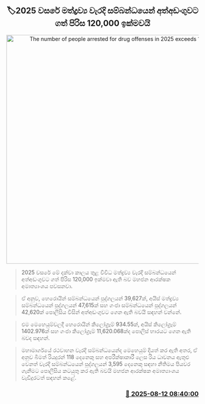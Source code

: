 <p align='center'><b><h2 align='center' title='The number of people arrested for drug offenses in 2025 exceeds 120,000'>🏷2025 වසරේ මත්ද්‍රව්‍ය වැරදි සම්බන්ධයෙන් අත්අඩංගුවට ගත් පිරිස 120,000 ඉක්මවයි
</h2></b></p>
<p align='center'><img src='https://helakuru.sgp1.cdn.digitaloceanspaces.com/esana/images/lib/arrested2[1].jpg' width='600' alt='The number of people arrested for drug offenses in 2025 exceeds 120,000'></p>

> 2025 වසරේ මේ දක්වා කාලය තුළ විවිධ මත්ද්‍රව්‍ය වැරදි සම්බන්ධයෙන් අත්අඩංගුවට ගත් පිරිස 120,000 ඉක්මවා ඇති බව මහජන ආරක්ෂක අමාත්‍යාංශය පවසනවා.

> ඒ අනුව, හෙරොයින් සම්බන්ධයෙන් පුද්ගලයන් 39,627ක්, අයිස් මත්ද්‍රව්‍ය සම්බන්ධයෙන් පුද්ගලයන් 47,615ක් සහ ගංජා සම්බන්ධයෙන් පුද්ගලයන් 42,620ක් පොලීසිය විසින් අත්අඩංගුවට ගෙන ඇති බවයි සඳහන් වන්නේ.

> එම මෙහෙයුම්වලදී හෙරොයින් කිලෝග්‍රෑම් 934.55ක්, අයිස් කිලෝග්‍රෑම් 1402.976ක් සහ ගංජා කිලෝග්‍රෑම් 11,620.068ක්ද පොලිස් භාරයට ගෙන ඇති බවද සඳහන්.

> මහාමාර්ගයේ රථවාහන වැරදි සම්බන්ධයෙන්ද මෙහෙයුම් දියත් කර ඇති අතර, ඒ අනුව බීමත් රියදුරන් 118 දෙනෙකු සහ අපරීක්ෂාකාරී ලෙස රිය ධාවනය ඇතුළු වෙනත් වැරදි සම්බන්ධයෙන් පුද්ගලයන් 3,595 දෙනෙකු සඳහා නීතිමය පියවර ගැනීමට පොලීසිය කටයුතු කර ඇති බවයි මහජන ආරක්ෂක අමාත්‍යාංශය වැඩිදුරටත් සඳහන් කළේ.



<h3 align='right'><a href='https://www.helakuru.lk/esana/p/112618/'>📅 2025-08-12 08:40:00</a></h3>
